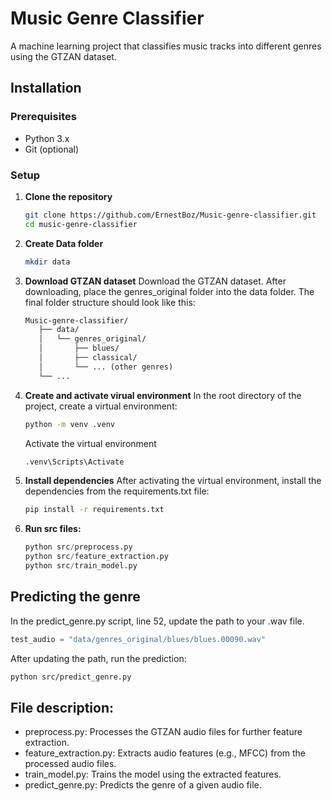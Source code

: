 # Music Genre Classifier

A machine learning project that classifies music tracks into different genres using the GTZAN dataset.

## Installation

### Prerequisites
- Python 3.x
- Git (optional)

### Setup
1. **Clone the repository**
   ```bash
   git clone https://github.com/ErnestBoz/Music-genre-classifier.git
   cd music-genre-classifier
   ```
   
2. **Create Data folder**
   ```bash
   mkdir data
   ```

3. **Download GTZAN dataset**
   Download the GTZAN dataset.
   After downloading, place the genres_original folder into the data folder.
   The final folder structure should look like this:

   ```markdown
   Music-genre-classifier/
      ├── data/
      │   └── genres_original/
      │       ├── blues/
      │       ├── classical/
      │       └── ... (other genres)
      └── ...
    ```

4. **Create and activate virual environment**
   In the root directory of the project, create a virtual environment:
   ```bash
   python -m venv .venv
   ```
   
   Activate the virtual environment
   ```bash
   .venv\Scripts\Activate
   ```

5. **Install dependencies**
   After activating the virtual environment, install the dependencies from the   requirements.txt file:
   ```bash
   pip install -r requirements.txt
   ```

6. **Run src files:**
   ```python
   python src/preprocess.py
   python src/feature_extraction.py
   python src/train_model.py
   ```

## Predicting the genre

  In the predict_genre.py script, line 52, update the path to your .wav file.
  ```python
  test_audio = "data/genres_original/blues/blues.00090.wav"
  ```
  After updating the path, run the prediction:
  ```bash
  python src/predict_genre.py
  ```

## File description:
- preprocess.py: Processes the GTZAN audio files for further feature extraction.
- feature_extraction.py: Extracts audio features (e.g., MFCC) from the processed audio files.
- train_model.py: Trains the model using the extracted features.
- predict_genre.py: Predicts the genre of a given audio file.


